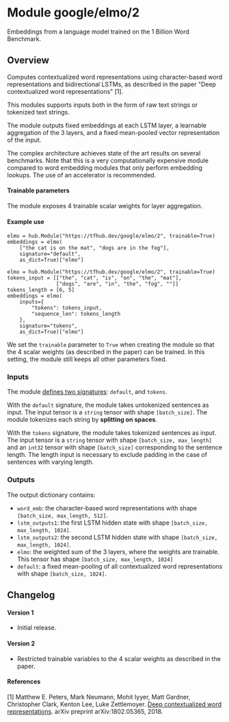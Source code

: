 # Module google/elmo/2
Embeddings from a language model trained on the 1 Billion Word Benchmark.

<!-- module-type: text-embedding -->
<!-- dataset:  1 Billion Word Benchmark -->
<!-- network-architecture: ELMo -->
<!-- language: en -->
<!-- fine-tunable: true -->
<!-- format: hub -->


## Overview
Computes contextualized word representations using character-based word
representations and bidirectional LSTMs, as described in the paper
"Deep contextualized word representations" [1].

This modules supports inputs both in the form of raw text strings or tokenized
text strings.

The module outputs fixed embeddings at each LSTM layer, a learnable aggregation
of the 3 layers, and a fixed mean-pooled vector representation of the input.

The complex architecture achieves state of the art results on several
benchmarks. Note that this is a very computationally expensive module compared
to word embedding modules that only perform embedding lookups. The use of an
accelerator is recommended.

#### Trainable parameters
The module exposes 4 trainable scalar weights for layer aggregation.

#### Example use
```
elmo = hub.Module("https://tfhub.dev/google/elmo/2", trainable=True)
embeddings = elmo(
    ["the cat is on the mat", "dogs are in the fog"],
    signature="default",
    as_dict=True)["elmo"]
```

```
elmo = hub.Module("https://tfhub.dev/google/elmo/2", trainable=True)
tokens_input = [["the", "cat", "is", "on", "the", "mat"],
                ["dogs", "are", "in", "the", "fog", ""]]
tokens_length = [6, 5]
embeddings = elmo(
    inputs={
        "tokens": tokens_input,
        "sequence_len": tokens_length
    },
    signature="tokens",
    as_dict=True)["elmo"]
```
We set the `trainable` parameter to `True` when creating the module so that
the 4 scalar weights (as described in the paper) can be trained. In this
setting, the module still keeps all other parameters fixed.

### Inputs
The module [defines two signatures](https://www.tensorflow.org/hub/tf1_hub_module#applying_a_module):
`default`, and `tokens`.

With the `default` signature, the module takes untokenized sentences as input.
The input tensor is a `string` tensor with shape `[batch_size]`. The module
tokenizes each string by **splitting on spaces**.

With the `tokens` signature, the module takes tokenized sentences as input.
The input tensor is a `string` tensor with shape `[batch_size, max_length]` and
an `int32` tensor with shape `[batch_size]` corresponding to the sentence
length. The length input is necessary to exclude padding in the case of
sentences with varying length.

### Outputs
The output dictionary contains:

* `word_emb`: the character-based word representations with shape
  `[batch_size, max_length, 512]`.
* `lstm_outputs1`: the first LSTM hidden state with shape
  `[batch_size, max_length, 1024]`.
* `lstm_outputs2`: the second LSTM hidden state with shape
  `[batch_size, max_length, 1024]`.
* `elmo`: the weighted sum of the 3 layers, where the weights are trainable.
  This tensor has shape `[batch_size, max_length, 1024]`
* `default`: a fixed mean-pooling of all contextualized word representations
  with shape `[batch_size, 1024]`.

## Changelog

#### Version 1
*  Initial release.

#### Version 2
*  Restricted trainable variables to the 4 scalar weights as described in the
paper.

#### References
[1] Matthew E. Peters, Mark Neumann, Mohit Iyyer, Matt Gardner,
Christopher Clark, Kenton Lee, Luke Zettlemoyer.
[Deep contextualized word representations](https://arxiv.org/abs/1802.05365).
arXiv preprint arXiv:1802.05365, 2018.
